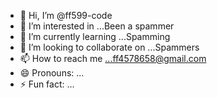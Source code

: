 - 👋 Hi, I’m @ff599-code
- 👀 I’m interested in ...Been a spammer
- 🌱 I’m currently learning ...Spamming 
- 💞️ I’m looking to collaborate on ...Spammers 
- 📫 How to reach me ...ff4578658@gmail.com
- 😄 Pronouns: ...
- ⚡ Fun fact: ...

<!---
ff599-code/ff599-code is a ✨ special ✨ repository because its `README.md` (this file) appears on your GitHub profile.
You can click the Preview link to take a look at your changes.
--->

